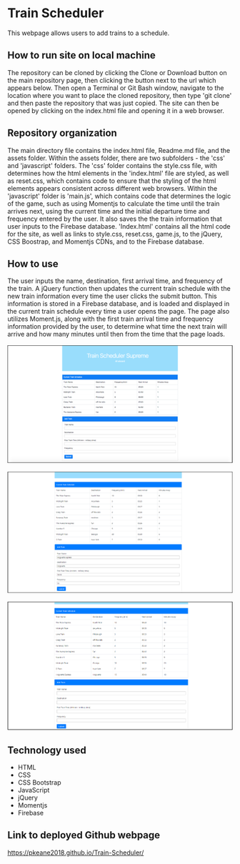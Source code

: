 # Train Scheduler
This webpage allows users to add trains to a schedule. 

## How to run site on local machine
The repository can be cloned by clicking the Clone or Download button on the main repository page, then clicking the button next to the url which appears below. Then open a Terminal or Git Bash window, navigate to the location where you want to place the cloned repository, then type 'git clone' and then paste the repository that was just copied. The site can then be opened by clicking on the index.html file and opening it in a web browser.

## Repository organization
The main directory file contains the index.html file, Readme.md file, and the assets folder. Within the assets folder, there are two subfolders - the 'css' and 'javascript' folders. The 'css' folder contains the style.css file, with determines how the html elements in the 'index.html' file are styled, as well as reset.css, which contains code to ensure that the styling of the html elements appears consistent across different web browsers. Within the 'javascript' folder is 'main.js', which contains code that determines the logic of the game, such as using Momentjs to calculate the time until the train arrives next, using the current time and the initial departure time and frequency entered by the user. It also saves the the train information that user inputs to the Firebase database. 'Index.html' contains all the html code for the site, as well as links to style.css, reset.css, game.js, to the jQuery, CSS Boostrap, and Momentjs CDNs, and to the Firebase database.

## How to use
The user inputs the name, destination, first arrival time, and frequency of the train. A jQuery function then updates the current train schedule with the new train information every time the user clicks the submit button. This information is stored in a Firebase database, and is loaded and displayed in the current train schedule every time a user opens the page. The page also utilizes Moment.js, along with the first train arrival time and frequency information provided by the user, to determine what time the next train will arrive and how many minutes until then from the time that the page loads. 
<br><br>
![Image](./images/image-1.png)
<br><br>
![Image](./images/image-2.png)
<br><br>
![Image](./images/image-3.png)

## Technology used
* HTML
* CSS
* CSS Bootstrap
* JavaScript
* jQuery
* Momentjs
* Firebase

## Link to deployed Github webpage 
https://pkeane2018.github.io/Train-Scheduler/
